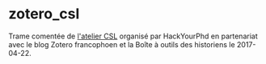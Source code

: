 # zotero_csl
Trame comentée de [l'atelier CSL](http://zotero.hypotheses.org/1275) organisé par HackYourPhd en partenariat avec le blog Zotero francophoen et la Boîte à outils des historiens le 2017-04-22.
